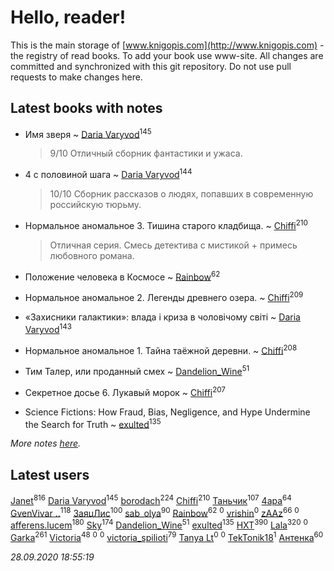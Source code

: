 # Hello, reader!
This is the main storage of [www.knigopis.com](http://www.knigopis.com) - the registry of read books.
To add your book use www-site. All changes are committed and synchronized with this git repository.
Do not use pull requests to make changes here.


## Latest books with notes
* Имя зверя ~ [Daria Varyvod](users/829/829893410524253-facebook)<sup>145</sup>
    > 9/10 Отличный сборник фантастики и ужаса.

* 4 с половиной шага ~ [Daria Varyvod](users/829/829893410524253-facebook)<sup>144</sup>
    > 10/10 Сборник рассказов о людях, попавших в современную российскую тюрьму.

* Нормальное аномальное 3. Тишина старого кладбища. ~ [Chiffi](users/105/105831994080785626680-google)<sup>210</sup>
    > Отличная серия. Смесь детектива с мистикой + примесь любовного романа.

* Положение человека в Космосе ~ [Rainbow](users/109/109787328219839805802-google)<sup>62</sup>

* Нормальное аномальное 2. Легенды древнего озера. ~ [Chiffi](users/105/105831994080785626680-google)<sup>209</sup>

* «Захисники галактики»: влада і криза в чоловічому світі ~ [Daria Varyvod](users/829/829893410524253-facebook)<sup>143</sup>

* Нормальное аномальное 1. Тайна таёжной деревни. ~ [Chiffi](users/105/105831994080785626680-google)<sup>208</sup>

* Тим Талер, или проданный смех ~ [Dandelion_Wine](users/586/58602788-vkontakte)<sup>51</sup>

* Секретное досье 6. Лукавый морок ~ [Chiffi](users/105/105831994080785626680-google)<sup>207</sup>

* Science Fictions: How Fraud, Bias, Negligence, and Hype Undermine the Search for Truth ~ [exulted](users/100/100599204551896265722-google)<sup>135</sup>


_More notes [here](latest_books_with_notes.md)._


## Latest users
[Janet](users/108/108113656204404967440-google)<sup>816</sup> 
[Daria Varyvod](users/829/829893410524253-facebook)<sup>145</sup> 
[borodach](users/157/15706320-vkontakte)<sup>224</sup> 
[Chiffi](users/105/105831994080785626680-google)<sup>210</sup> 
[Таньчик](users/209/2096581563762610-facebook)<sup>107</sup> 
[4apa](users/117/117392596378069249667-google)<sup>64</sup> 
[GvenVivar ..](users/158/158266434925901-facebook)<sup>118</sup> 
[ЗаяцЛис](users/112/112388384595246311466-google)<sup>100</sup> 
[sab_olya](users/139/139338401-vkontakte)<sup>90</sup> 
[Rainbow](users/109/109787328219839805802-google)<sup>62</sup> 
[](users/108/108685354966939535397-google)<sup>0</sup> 
[vrishin](users/157/157469036-yandex)<sup>0</sup> 
[zAAz](users/202/202248233-vkontakte)<sup>66</sup> 
[](users/121/12133433-vkontakte)<sup>0</sup> 
[afferens.lucem](users/196/196071655-vkontakte)<sup>180</sup> 
[Sky](users/118/118049897850017649660-googleplus)<sup>174</sup> 
[Dandelion_Wine](users/586/58602788-vkontakte)<sup>51</sup> 
[exulted](users/100/100599204551896265722-google)<sup>135</sup> 
[HXT](users/100/100002563462782-facebook)<sup>390</sup> 
[Lala](users/761/76187635-vkontakte)<sup>320</sup> 
[](users/113/113120851982565613531-google)<sup>0</sup> 
[Garka](users/115/115753719718250012620-google)<sup>261</sup> 
[Victoria](users/113/113794223924688167852-google)<sup>48</sup> 
[](users/152/1525885927708569-facebook)<sup>0</sup> 
[](users/109/109758218469192505127-google)<sup>0</sup> 
[victoria_spilioti](users/219/219259003-vkontakte)<sup>79</sup> 
[Tanya Lt](users/108/108316544552221405099-google)<sup>0</sup> 
[](users/107/107981781314871592859-google)<sup>0</sup> 
[TekTonik18](users/115/115115073269202114765-google)<sup>1</sup> 
[Антенка](users/118/118158645037334943900-google)<sup>60</sup> 


_28.09.2020 18:55:19_
